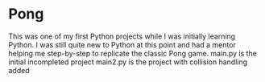 # Pong
This was one of my first Python projects while I was initially learning Python.
I was still quite new to Python at this point and had a mentor helping me step-by-step to replicate the classic Pong game.
main.py is the initial incompleted project
main2.py is the project with collision handling added
